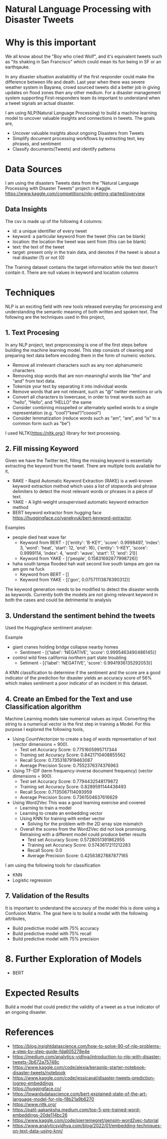 # Natural Language Processing with Disaster Tweets

# Why is this important 

We all know about the "Boy who cried Wolf", and it's equivalent tweets such as "its shaking in San Francisco" which could mean its fun being in SF or an earthqauke.

In any disaster situation avaliabiltiy of the first responder could make the difference between life and death. Last year when there was severe weather system in Bayarea, crowd sourced tweets did a better job in giving updates on flood zones then any other medium. For a disaster management system supporting First-responders team its important to understand when a tweet signals an actual disaster.

I am using NLP(Natural Language Processing) to build a machine learning model to uncover valuable insights and connections in tweets. The goals are, 
- Uncover valuable insights about ongoing Disasters from Tweets 
- Simplify document processing workflows by extracting text, key phrases, and sentiment
- Classify documents(Tweets) and identify patterns

# Data Sources

I am using the disasters Tweets data from the "Natural Language Processing with Disaster Tweets" project in Kaggle. 
https://www.kaggle.com/competitions/nlp-getting-started/overview 

## Data Insights 

The csv is made up of the following 4 columns:
- id: a unique identifier of every tweet
- keyword: a particular keyword from the tweet (this can be blank)
- location: the location the tweet was sent from (this can be blank)
- text: the text of the tweet
- target: present only in the train data, and denotes if the tweet is about a real disaster (1) or not (0)

The Training dataset contains the target information while the test doesn't contain it. There are null values in keyword and location columns 

# Techniques

NLP is an exciting field with new tools released everyday for processing and understanding the semantic meaning of both written and spoken text. The following are the techniques used in this project,

## 1. Text Procesing 
In any NLP project, text preprocessing is one of the first steps before building the machine learning model. This step consists of cleaning and preparing text data before encoding them in the form of numeric vectors.

- Remove all irrelevant characters such as any non alphanumeric characters
- Removing stop words that are non-meaningful words like “the” and “and” from text data.
- Tokenize your text by separating it into individual words
- Remove words that are not relevant, such as “@” twitter mentions or urls
- Convert all characters to lowercase, in order to treat words such as “hello”, “Hello”, and “HELLO” the same
- Consider combining misspelled or alternately spelled words to a single representation (e.g. “cool”/”kewl”/”cooool”)
- Consider lemmatization (reduce words such as “am”, “are”, and “is” to a common form such as “be”)

I used NLTK(https://nltk.org/) library for text processing. 

## 2. Fill missing Keyword 

Given we have the Twitter text, filling the missing keyword is essentially extracting the keyword from the tweet. There are multiple tools available for it, 

- RAKE - Rapid Automatic Keyword Extraction (RAKE) is a well-known keyword extraction method which uses a list of stopwords and phrase delimiters to detect the most relevant words or phrases in a piece of text.
- YAKE - A light-weight unsupervised automatic keyword extraction method 
- BERT keyword extractor from hugging face https://huggingface.co/yanekyuk/bert-keyword-extractor.

Examples
- people died heat wave far
    - Keyword from BERT - [{'entity': 'B-KEY', 'score': 0.9998497, 'index': 3, 'word': 'heat', 'start': 12, 'end': 16}, {'entity': 'I-KEY', 'score': 0.9999114, 'index': 4, 'word': 'wave', 'start': 17, 'end': 21}]
    - Keyword from YAKE - [('people', 0.15831692877998726)]
- haha south tampa flooded hah wait second live south tampa am gon na am gon na fuck
    - Keyword from BERT - []
    - Keyword from YAKE - [('gon', 0.07571113878390312)]

The keyword generation needs to be modified to detect the disaster words as keywords. Currently both the models are not giving relevant keyword in both the cases and could be detrimental to analysis

## 3. Understand the sentiment behind the tweets 

Used the Huggingface sentiment analyser.

Example 
- giant cranes holding bridge collapse nearby homes
    - Sentiment - [{'label': 'NEGATIVE', 'score': 0.9995463490486145}]
- control wild fires california northern part state troubling
    - Setiment - [{'label': 'NEGATIVE', 'score': 0.9941936135292053}]

A KNN classification to determine if the sentiment and the score are a good indicator of the prediction for disaster yields an accuracy score of 56% which makes sentiment a poor indicator of an incident in this dataset. 

## 4. Create an Embed for the Text and use Classification algorithm
Machine Learning models take numerical values as input. Converting the string to a numerical vector is the first step in training a Model. For this purpose I explored the following tools,
- Using CountVectorizer to create a bag of words representation of text (vector dimensions = 900).
    - Test set Accuracy Score:  0.7751605995717344
    - Training set Accuracy Score:  0.8421710408855562
    - Recall Score:  0.7353187919463087
    - Average Precision Score:  0.7552376374376963
- Using TF-IDF (term frequency-inverse document frequency) (vector dimensions = 900).
    - Test set Accuracy Score:  0.7794432548179872
    - Training set Accuracy Score:  0.8289591144438493
    - Recall Score:  0.7135067114093959
    - Average Precision Score:  0.7361504637616629
- Using Word2Vec
This was a good learning exercise and covered 
    - Learning to train a model 
    - Learning to create an embedding vector 
    - Using KNN for training with ember vector 
        - Solving for the problem with the 2D array size mismatch 
    - Overall the scores from the Word2Vec did not look promising. Retraining with a different model could produce better results 
        - Test set Accuracy Score:  0.5728051391862955
        - Training set Accuracy Score:  0.5743617211212283
        - Recall Score:  0.0
        - Average Precision Score:  0.42563827887877165

I am using the following tools for classification 
- KNN 
- Logistic regression 

## 7. Validation of the Results 
It is important to understand the accuracy of the model this is done using a Confusion Matrix. The goal here is to build a model with the following attributes, 

- Build predictive model with 75% accuracy
- Build predictive model with 75% recall
- Build predictive model with 75% precision

# 8. Further Exploration of Models 
- BERT

# Expected Results

Build a model that could predict the validity of a tweet as a true indicator of an ongoing disaster. 

# References 
- https://blog.insightdatascience.com/how-to-solve-90-of-nlp-problems-a-step-by-step-guide-fda605278e4e 
- https://medium.com/analytics-vidhya/introduction-to-nlp-with-disaster-tweets-3b672a75748c
- https://www.kaggle.com/code/alexia/kerasnlp-starter-notebook-disaster-tweets/notebook
- https://www.kaggle.com/code/jessicaval/disaster-tweets-prediction-logreg-embeddings
- https://huggingface.co/
- https://towardsdatascience.com/bert-explained-state-of-the-art-language-model-for-nlp-f8b21a9b6270
- https://www.nltk.org/
- https://patil-aakanksha.medium.com/top-5-pre-trained-word-embeddings-20de114bc26
- https://www.kaggle.com/code/pierremegret/gensim-word2vec-tutorial 
- https://www.analyticsvidhya.com/blog/2022/01/embedding-techniques-on-text-data-using-knn/

